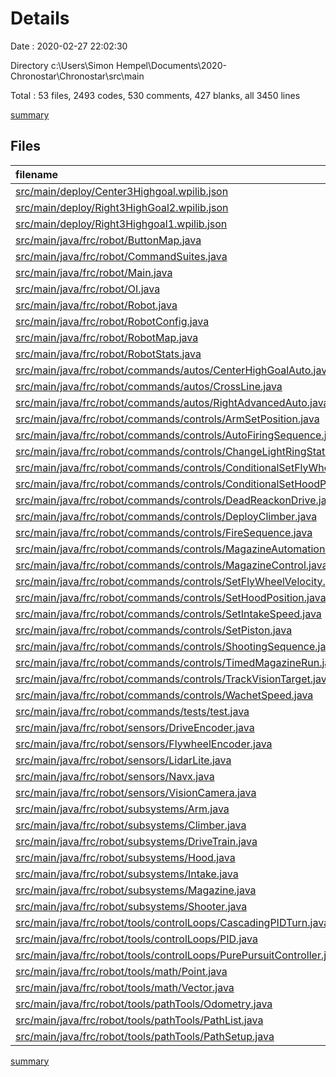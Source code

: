 # Details

Date : 2020-02-27 22:02:30

Directory c:\Users\Simon Hempel\Documents\2020-Chronostar\Chronostar\src\main

Total : 53 files,  2493 codes, 530 comments, 427 blanks, all 3450 lines

[summary](results.md)

## Files
| filename | language | code | comment | blank | total |
| :--- | :--- | ---: | ---: | ---: | ---: |
| [src/main/deploy/Center3Highgoal.wpilib.json](/src/main/deploy/Center3Highgoal.wpilib.json) | JSON | 1 | 0 | 0 | 1 |
| [src/main/deploy/Right3HighGoal2.wpilib.json](/src/main/deploy/Right3HighGoal2.wpilib.json) | JSON | 1 | 0 | 0 | 1 |
| [src/main/deploy/Right3Highgoal1.wpilib.json](/src/main/deploy/Right3Highgoal1.wpilib.json) | JSON | 1 | 0 | 0 | 1 |
| [src/main/java/frc/robot/ButtonMap.java](/src/main/java/frc/robot/ButtonMap.java) | Java | 101 | 11 | 4 | 116 |
| [src/main/java/frc/robot/CommandSuites.java](/src/main/java/frc/robot/CommandSuites.java) | Java | 33 | 9 | 6 | 48 |
| [src/main/java/frc/robot/Main.java](/src/main/java/frc/robot/Main.java) | Java | 9 | 16 | 5 | 30 |
| [src/main/java/frc/robot/OI.java](/src/main/java/frc/robot/OI.java) | Java | 8 | 10 | 4 | 22 |
| [src/main/java/frc/robot/Robot.java](/src/main/java/frc/robot/Robot.java) | Java | 126 | 6 | 18 | 150 |
| [src/main/java/frc/robot/RobotConfig.java](/src/main/java/frc/robot/RobotConfig.java) | Java | 121 | 9 | 21 | 151 |
| [src/main/java/frc/robot/RobotMap.java](/src/main/java/frc/robot/RobotMap.java) | Java | 104 | 6 | 35 | 145 |
| [src/main/java/frc/robot/RobotStats.java](/src/main/java/frc/robot/RobotStats.java) | Java | 18 | 9 | 4 | 31 |
| [src/main/java/frc/robot/commands/autos/CenterHighGoalAuto.java](/src/main/java/frc/robot/commands/autos/CenterHighGoalAuto.java) | Java | 18 | 14 | 4 | 36 |
| [src/main/java/frc/robot/commands/autos/CrossLine.java](/src/main/java/frc/robot/commands/autos/CrossLine.java) | Java | 9 | 14 | 4 | 27 |
| [src/main/java/frc/robot/commands/autos/RightAdvancedAuto.java](/src/main/java/frc/robot/commands/autos/RightAdvancedAuto.java) | Java | 14 | 14 | 4 | 32 |
| [src/main/java/frc/robot/commands/controls/ArmSetPosition.java](/src/main/java/frc/robot/commands/controls/ArmSetPosition.java) | Java | 13 | 11 | 5 | 29 |
| [src/main/java/frc/robot/commands/controls/AutoFiringSequence.java](/src/main/java/frc/robot/commands/controls/AutoFiringSequence.java) | Java | 9 | 14 | 4 | 27 |
| [src/main/java/frc/robot/commands/controls/ChangeLightRingState.java](/src/main/java/frc/robot/commands/controls/ChangeLightRingState.java) | Java | 13 | 11 | 5 | 29 |
| [src/main/java/frc/robot/commands/controls/ConditionalSetFlyWheelVelocity.java](/src/main/java/frc/robot/commands/controls/ConditionalSetFlyWheelVelocity.java) | Java | 23 | 14 | 8 | 45 |
| [src/main/java/frc/robot/commands/controls/ConditionalSetHoodPosition.java](/src/main/java/frc/robot/commands/controls/ConditionalSetHoodPosition.java) | Java | 24 | 14 | 9 | 47 |
| [src/main/java/frc/robot/commands/controls/DeadReackonDrive.java](/src/main/java/frc/robot/commands/controls/DeadReackonDrive.java) | Java | 35 | 14 | 10 | 59 |
| [src/main/java/frc/robot/commands/controls/DeployClimber.java](/src/main/java/frc/robot/commands/controls/DeployClimber.java) | Java | 10 | 14 | 5 | 29 |
| [src/main/java/frc/robot/commands/controls/FireSequence.java](/src/main/java/frc/robot/commands/controls/FireSequence.java) | Java | 9 | 16 | 5 | 30 |
| [src/main/java/frc/robot/commands/controls/MagazineAutomation.java](/src/main/java/frc/robot/commands/controls/MagazineAutomation.java) | Java | 8 | 14 | 4 | 26 |
| [src/main/java/frc/robot/commands/controls/MagazineControl.java](/src/main/java/frc/robot/commands/controls/MagazineControl.java) | Java | 29 | 14 | 10 | 53 |
| [src/main/java/frc/robot/commands/controls/SetFlyWheelVelocity.java](/src/main/java/frc/robot/commands/controls/SetFlyWheelVelocity.java) | Java | 14 | 11 | 6 | 31 |
| [src/main/java/frc/robot/commands/controls/SetHoodPosition.java](/src/main/java/frc/robot/commands/controls/SetHoodPosition.java) | Java | 13 | 11 | 6 | 30 |
| [src/main/java/frc/robot/commands/controls/SetIntakeSpeed.java](/src/main/java/frc/robot/commands/controls/SetIntakeSpeed.java) | Java | 13 | 11 | 5 | 29 |
| [src/main/java/frc/robot/commands/controls/SetPiston.java](/src/main/java/frc/robot/commands/controls/SetPiston.java) | Java | 27 | 12 | 11 | 50 |
| [src/main/java/frc/robot/commands/controls/ShootingSequence.java](/src/main/java/frc/robot/commands/controls/ShootingSequence.java) | Java | 9 | 14 | 5 | 28 |
| [src/main/java/frc/robot/commands/controls/TimedMagazineRun.java](/src/main/java/frc/robot/commands/controls/TimedMagazineRun.java) | Java | 28 | 14 | 10 | 52 |
| [src/main/java/frc/robot/commands/controls/TrackVisionTarget.java](/src/main/java/frc/robot/commands/controls/TrackVisionTarget.java) | Java | 30 | 14 | 12 | 56 |
| [src/main/java/frc/robot/commands/controls/WachetSpeed.java](/src/main/java/frc/robot/commands/controls/WachetSpeed.java) | Java | 20 | 11 | 5 | 36 |
| [src/main/java/frc/robot/commands/tests/test.java](/src/main/java/frc/robot/commands/tests/test.java) | Java | 19 | 14 | 8 | 41 |
| [src/main/java/frc/robot/sensors/DriveEncoder.java](/src/main/java/frc/robot/sensors/DriveEncoder.java) | Java | 30 | 0 | 6 | 36 |
| [src/main/java/frc/robot/sensors/FlywheelEncoder.java](/src/main/java/frc/robot/sensors/FlywheelEncoder.java) | Java | 5 | 9 | 4 | 18 |
| [src/main/java/frc/robot/sensors/LidarLite.java](/src/main/java/frc/robot/sensors/LidarLite.java) | Java | 24 | 9 | 5 | 38 |
| [src/main/java/frc/robot/sensors/Navx.java](/src/main/java/frc/robot/sensors/Navx.java) | Java | 70 | 0 | 7 | 77 |
| [src/main/java/frc/robot/sensors/VisionCamera.java](/src/main/java/frc/robot/sensors/VisionCamera.java) | Java | 110 | 0 | 13 | 123 |
| [src/main/java/frc/robot/subsystems/Arm.java](/src/main/java/frc/robot/subsystems/Arm.java) | Java | 94 | 21 | 10 | 125 |
| [src/main/java/frc/robot/subsystems/Climber.java](/src/main/java/frc/robot/subsystems/Climber.java) | Java | 40 | 10 | 5 | 55 |
| [src/main/java/frc/robot/subsystems/DriveTrain.java](/src/main/java/frc/robot/subsystems/DriveTrain.java) | Java | 246 | 10 | 28 | 284 |
| [src/main/java/frc/robot/subsystems/Hood.java](/src/main/java/frc/robot/subsystems/Hood.java) | Java | 93 | 10 | 7 | 110 |
| [src/main/java/frc/robot/subsystems/Intake.java](/src/main/java/frc/robot/subsystems/Intake.java) | Java | 35 | 10 | 5 | 50 |
| [src/main/java/frc/robot/subsystems/Magazine.java](/src/main/java/frc/robot/subsystems/Magazine.java) | Java | 89 | 14 | 6 | 109 |
| [src/main/java/frc/robot/subsystems/Shooter.java](/src/main/java/frc/robot/subsystems/Shooter.java) | Java | 67 | 13 | 7 | 87 |
| [src/main/java/frc/robot/tools/controlLoops/CascadingPIDTurn.java](/src/main/java/frc/robot/tools/controlLoops/CascadingPIDTurn.java) | Java | 49 | 10 | 11 | 70 |
| [src/main/java/frc/robot/tools/controlLoops/PID.java](/src/main/java/frc/robot/tools/controlLoops/PID.java) | Java | 93 | 1 | 14 | 108 |
| [src/main/java/frc/robot/tools/controlLoops/PurePursuitController.java](/src/main/java/frc/robot/tools/controlLoops/PurePursuitController.java) | Java | 265 | 22 | 14 | 301 |
| [src/main/java/frc/robot/tools/math/Point.java](/src/main/java/frc/robot/tools/math/Point.java) | Java | 33 | 0 | 3 | 36 |
| [src/main/java/frc/robot/tools/math/Vector.java](/src/main/java/frc/robot/tools/math/Vector.java) | Java | 32 | 0 | 2 | 34 |
| [src/main/java/frc/robot/tools/pathTools/Odometry.java](/src/main/java/frc/robot/tools/pathTools/Odometry.java) | Java | 146 | 16 | 16 | 178 |
| [src/main/java/frc/robot/tools/pathTools/PathList.java](/src/main/java/frc/robot/tools/pathTools/PathList.java) | Java | 27 | 9 | 12 | 48 |
| [src/main/java/frc/robot/tools/pathTools/PathSetup.java](/src/main/java/frc/robot/tools/pathTools/PathSetup.java) | Java | 35 | 0 | 10 | 45 |

[summary](results.md)